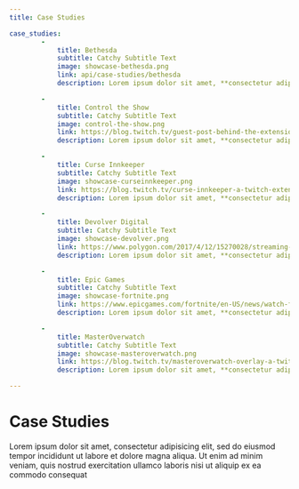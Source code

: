 ```yaml
---
title: Case Studies

case_studies:
        -
            title: Bethesda
            subtitle: Catchy Subtitle Text
            image: showcase-bethesda.png
            link: api/case-studies/bethesda
            description: Lorem ipsum dolor sit amet, **consectetur adipisicing** elit, sed do eiusmod tempor incididunt ut labore et dolore magna aliqua. Ut enim ad minim veniam, quis nostrud exercitation ullamco laboris nisi ut aliquip ex ea commodo consequat

        -
            title: Control the Show
            subtitle: Catchy Subtitle Text
            image: control-the-show.png
            link: https://blog.twitch.tv/guest-post-behind-the-extension-control-the-show-5cbe4f3fd39c
            description: Lorem ipsum dolor sit amet, **consectetur adipisicing** elit, sed do eiusmod tempor incididunt ut labore et dolore magna aliqua. Ut enim ad minim veniam, quis nostrud exercitation ullamco laboris nisi ut aliquip ex ea commodo consequat

        -
            title: Curse Innkeeper
            subtitle: Catchy Subtitle Text
            image: showcase-curseinnkeeper.png
            link: https://blog.twitch.tv/curse-innkeeper-a-twitch-extension-that-makes-hearthstone-cards-and-card-mechanics-transparent-to-6b9b2cf8c522
            description: Lorem ipsum dolor sit amet, **consectetur adipisicing** elit, sed do eiusmod tempor incididunt ut labore et dolore magna aliqua. Ut enim ad minim veniam, quis nostrud exercitation ullamco laboris nisi ut aliquip ex ea commodo consequat

        -
            title: Devolver Digital
            subtitle: Catchy Subtitle Text
            image: showcase-devolver.png
            link: https://www.polygon.com/2017/4/12/15270028/streaming-youtube-devolver-digital
            description: Lorem ipsum dolor sit amet, **consectetur adipisicing** elit, sed do eiusmod tempor incididunt ut labore et dolore magna aliqua. Ut enim ad minim veniam, quis nostrud exercitation ullamco laboris nisi ut aliquip ex ea commodo consequat

        -
            title: Epic Games
            subtitle: Catchy Subtitle Text
            image: showcase-fortnite.png
            link: https://www.epicgames.com/fortnite/en-US/news/watch-fortnite-streams-and-get-in-game-quests
            description: Lorem ipsum dolor sit amet, **consectetur adipisicing** elit, sed do eiusmod tempor incididunt ut labore et dolore magna aliqua. Ut enim ad minim veniam, quis nostrud exercitation ullamco laboris nisi ut aliquip ex ea commodo consequat

        -
            title: MasterOverwatch
            subtitle: Catchy Subtitle Text
            image: showcase-masteroverwatch.png
            link: https://blog.twitch.tv/masteroverwatch-overlay-a-twitch-extension-viewers-use-to-self-serve-streamer-performance-data-7f9cffee31b8
            description: Lorem ipsum dolor sit amet, **consectetur adipisicing** elit, sed do eiusmod tempor incididunt ut labore et dolore magna aliqua. Ut enim ad minim veniam, quis nostrud exercitation ullamco laboris nisi ut aliquip ex ea commodo consequat

---
```


# Case Studies

Lorem ipsum dolor sit amet, consectetur adipisicing elit, sed do eiusmod tempor incididunt ut labore et dolore magna aliqua. Ut enim ad minim veniam, quis nostrud exercitation ullamco laboris nisi ut aliquip ex ea commodo consequat